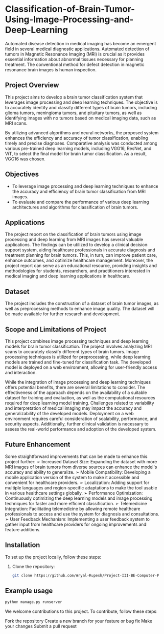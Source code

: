 # Classification-of-Brain-Tumor-Using-Image-Processing-and-Deep-Learning

Automated disease detection in medical imaging has become an emergent field in several medical diagnostic applications. Automated detection of tumors in Magnetic Resonance Imaging (MRI) is crucial as it provides essential information about abnormal tissues necessary for planning treatment. The conventional method for defect detection in magnetic resonance brain images is human inspection.

## Project Overview

This project aims to develop a brain tumor classification system that leverages image processing and deep learning techniques. The objective is to accurately identify and classify different types of brain tumors, including glioma tumors, meningioma tumors, and pituitary tumors, as well as identifying images with no tumors based on medical imaging data, such as MRI scans.

By utilizing advanced algorithms and neural networks, the proposed system enhances the efficiency and accuracy of tumor classification, enabling timely and precise diagnoses. Comparative analysis was conducted among various pre-trained deep learning models, including VGG16, ResNet, and ViT, to select the final model for brain tumor classification. As a result, VGG16 was chosen.

## Objectives 

- To leverage image processing and deep learning techniques to enhance the 
accuracy and efficiency of brain tumor classification from MRI images.
- To evaluate and compare the performance of various deep learning 
architectures and algorithms for classification of brain tumors.

## Applications
The project report on the classification of brain tumors using image processing and deep 
learning from MRI images has several valuable applications. The findings can be utilized 
to develop a clinical decision support system, aiding healthcare professionals in accurate 
diagnosis and treatment planning for brain tumors. This, in turn, can improve patient care, 
enhance outcomes, and optimize healthcare management. Moreover, the project report can 
serve as an educational resource, providing insights and methodologies for students, 
researchers, and practitioners interested in medical imaging and deep learning applications 
in healthcare.

## Dataset

The project includes the construction of a dataset of brain tumor images, as well as preprocessing methods to enhance image quality. The dataset will be made available for further research and development.

## Scope and Limitations of Project
This project combines image processing techniques and deep learning models for brain 
tumor classification. The project involves analyzing MRI scans to accurately classify 
different types of brain tumors. Image processing techniques is utilized for preprocessing, 
while deep learning models are trained and fine-tuned for classification task. The developed 
model is deployed on a web environment, allowing for user-friendly access and interaction.

While the integration of image processing and deep learning techniques offers potential 
benefits, there are several limitations to consider. The effectiveness of the approach depends
on the availability of a suitable dataset for training and evaluation, as well as the 
computational resources required for deep learning model training. Challenges related to 
variability and interpretation of medical imaging may impact the accuracy and 
generalizability of the developed models. Deployment on a web environment requires
careful consideration of scalability, performance, and security aspects. Additionally, further 
clinical validation is necessary to assess the real-world performance and adoption of the 
developed system. 

## Future Enhancement

Some straightforward improvements that can be made to enhance this project further:
➢ Increased Dataset Size: Expanding the dataset with more MRI images of brain tumors 
from diverse sources can enhance the model's accuracy and ability to generalize.
➢ Mobile Compatibility: Developing a mobile application version of the system to make 
it accessible and convenient for healthcare providers.
➢ Localization: Adding support for multiple languages and region-specific adaptations to 
make the tool usable in various healthcare settings globally.
➢ Performance Optimization: Continuously optimizing the deep learning models and 
image processing techniques for faster and more efficient classification.
➢ Telemedicine Integration: Facilitating telemedicine by allowing remote healthcare 
professionals to access and use the system for diagnosis and consultations.
➢ User Feedback Mechanism: Implementing a user feedback system to gather input 
from healthcare providers for ongoing improvements and feature additions.


## Installation

To set up the project locally, follow these steps:

1. Clone the repository:
   ```bash
   git clone https://github.com/Aryal-Rupesh/Project-III-BE-Computer-Pokhara-University-.git 


## Example usage
```bash 
python manage.py runserver
```
We welcome contributions to this project. To contribute, follow these steps:

Fork the repository
Create a new branch for your feature or bug fix
Make your changes
Submit a pull request

